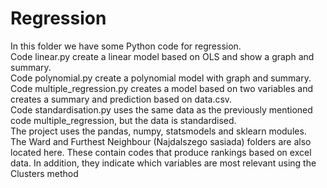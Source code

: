 # Regression
In this folder we have some Python code for regression.<br/>
Code linear.py create a linear model based on OLS and show a graph and summary.<br/>
Code polynomial.py create a polynomial model with graph and summary.<br/>
Code multiple_regression.py creates a model based on two variables and creates a summary and prediction based on data.csv.<br/>
Code standardisation.py uses the same data as the previously mentioned code multiple_regression, but the data is standardised.<br/>
The project uses the pandas, numpy, statsmodels and sklearn modules. <br/>
The Ward and Furthest Neighbour (Najdalszego sasiada) folders are also located here. These contain codes that produce rankings based on excel data. In addition, they indicate which variables are most relevant using the Clusters method
